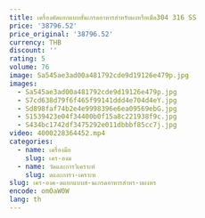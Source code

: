 ```yaml
---
title: เครื่องคัดแยกแบบสั่นเกรดอาหารสำหรับผงหรือเม็ด304 316 SS
price: '38796.52'
price_original: '38796.52'
currency: THB
discount: ''
rating: 5
volume: 76
image: Sa545ae3ad00a481792cde9d19126e479p.jpg
images:
  - Sa545ae3ad00a481792cde9d19126e479p.jpg
  - S7cd638d79f6f465f99141ddd4e704d4eY.jpg
  - Sd898faf74b2e4e9998396e6ea09569ebG.jpg
  - S1539423e04f34400b0f15a8c221938f9c.jpg
  - S434bc1742df3475292e011dbbbf85cc7j.jpg
video: 4000228364452.mp4
categories:
  - name: เครื่องมือ
    slug: เคร-องม
  - name: วัดและการวิเคราะห์
    slug: ดและการว-เคราะห
slug: เคร-องค-ดแยกแบบส-นเกรดอาหารสำหร-บผงหร
encode: omOaW0W
lang: th
---
```

  